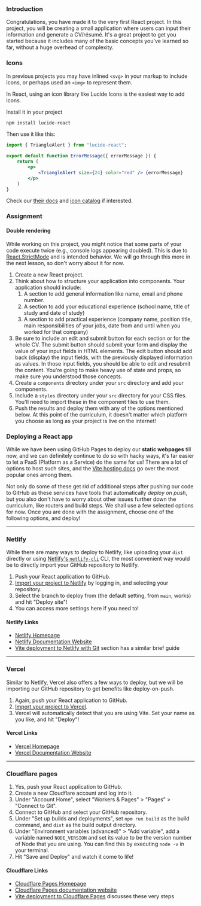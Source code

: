 ### Introduction

Congratulations, you have made it to the very first React project. In this project, you will be creating a small application where users can input their information and generate a CV/résumé. It's a great project to get you started because it includes many of the basic concepts you've learned so far, without a huge overhead of complexity.

### Icons

In previous projects you may have inlined `<svg>` in your markup to include icons, or perhaps used an `<img>` to represent them. 

In React, using an icon library like Lucide Icons is the easiest way to add icons.

Install it in your project

```bash
npm install lucide-react
```

Then use it like this:

```jsx
import { TriangleAlert } from "lucide-react";

export default function ErrorMessage({ errorMessage }) {
    return (
        <p>
            <TriangleAlert size={24} color="red" /> {errorMessage} 
        </p>
    )
}
```

Check our [their docs](https://lucide.dev/guide/packages/lucide-react) and [icon catalog](https://lucide.dev/icons/) if interested.

### Assignment

<div class="lesson-content__panel" markdown="1">

<div class="lesson-note" markdown="1">

#### Double rendering

While working on this project, you might notice that some parts of your code execute twice (e.g., console logs appearing doubled). This is due to [React.StrictMode](https://react.dev/reference/react/StrictMode) and is intended behavior. We will go through this more in the next lesson, so don't worry about it for now.

</div>

1. Create a new React project.
1. Think about how to structure your application into components. Your application should include:
    1. A section to add general information like name, email and phone number.
    1. A section to add your educational experience (school name, title of study and date of study)
    1. A section to add practical experience (company name, position title, main responsibilities of your jobs, date from and until when you worked for that company)
1. Be sure to include an edit and submit button for each section or for the whole CV. The submit button should submit your form and display the value of your input fields in HTML elements. The edit button should add back (display) the input fields, with the previously displayed information as values. In those input fields, you should be able to edit and resubmit the content. You're going to make heavy use of state and props, so make sure you understood those concepts.
1. Create a `components` directory under your `src` directory and add your components.
1. Include a `styles` directory under your `src` directory for your CSS files. You'll need to import these in the component files to use them.
1. Push the results and deploy them with any of the options mentioned below. At this point of the curriculum, it doesn't matter which platform you choose as long as your project is live on the internet!

</div>

### Deploying a React app

While we have been using GitHub Pages to deploy our **static webpages** till now, and we can definitely continue to do so with hacky ways, it's far easier to let a PaaS (Platform as a Service) do the same for us! There are a lot of options to host such sites, and the [Vite hosting docs](https://vitejs.dev/guide/static-deploy.html) go over the most popular ones among them.

Not only do some of these get rid of additional steps after pushing our code to GitHub as these services have tools that automatically *deploy on push*, but you also don't have to worry about other issues further down the curriculum, like routers and build steps. We shall use a few selected options for now. Once you are done with the assignment, choose one of the following options, and deploy!

---

### Netlify

While there are many ways to deploy to Netlify, like uploading your `dist` directly or using [Netlify's `netlify-cli`](https://docs.netlify.com/cli/get-started/) CLI, the most convenient way would be to directly import your GitHub repository to Netlify.

1. Push your React application to GitHub.
1. [Import your project to Netlify](https://app.netlify.com/start) by logging in, and selecting your repository.
1. Select the branch to deploy from (the default setting, from `main`, works) and hit "Deploy site"!
1. You can access more settings here if you need to!

#### Netlify Links

- [Netlify Homepage](https://www.netlify.com/)
- [Netlify Documentation Website](https://docs.netlify.com/)
- [Vite deployment to Netlify with Git](https://vitejs.dev/guide/static-deploy.html#netlify-with-git) section has a similar brief guide

---

### Vercel

Similar to Netlify, Vercel also offers a few ways to deploy, but we will be importing our GitHub repository to get benefits like deploy-on-push.

1. Again, push your React application to GitHub.
1. [Import your project to Vercel](https://vercel.com/new).
1. Vercel will automatically detect that you are using Vite. Set your name as you like, and hit "Deploy"!

#### Vercel Links

- [Vercel Homepage](https://www.vercel.com/)
- [Vercel Documentation Website](https://www.vercel.com/docs)

---

### Cloudflare pages

1. Yes, push your React application to GitHub.
1. Create a new Cloudflare account and log into it.
1. Under "Account Home", select "Workers & Pages" > "Pages" > "Connect to Git".
1. Connect to GitHub and select your GitHub repository.
1. Under "Set up builds and deployments", set `npm run build` as the build command, and `dist` as the build output directory.
1. Under "Environment variables (advanced)" > "Add variable", add a variable named `NODE_VERSION` and set its value to be the version number of Node that you are using. You can find this by executing `node -v` in your terminal.
1. Hit "Save and Deploy" and watch it come to life!

#### Cloudflare Links

- [Cloudflare Pages Homepage](https://pages.cloudflare.com/)
- [Cloudflare Pages documentation website](https://developers.cloudflare.com/pages)
- [Vite deployment to Cloudflare Pages](https://developers.cloudflare.com/pages/framework-guides/deploy-a-vite3-project/) discusses these very steps
